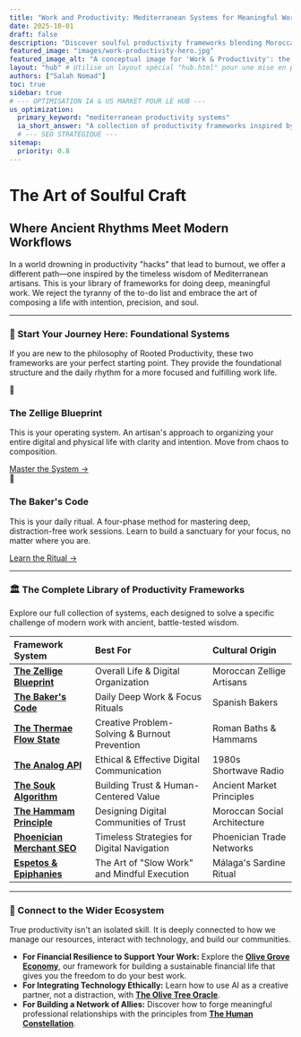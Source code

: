 ```yaml
---
title: "Work and Productivity: Mediterranean Systems for Meaningful Work"
date: 2025-10-01
draft: false
description: "Discover soulful productivity frameworks blending Moroccan artisan wisdom with modern digital work. Start with the Zellige Blueprint for intentional, sustainable work systems."
featured_image: "images/work-productivity-hero.jpg"
featured_image_alt: "A conceptual image for 'Work & Productivity': the weathered hands of an artisan carving a zellige tile that seamlessly transforms into a perfectly organized digital interface."
layout: "hub" # Utilise un layout spécial "hub.html" pour une mise en page riche
authors: ["Salah Nomad"]
toc: true
sidebar: true
# --- OPTIMISATION IA & US MARKET POUR LE HUB ---
us_optimization:
  primary_keyword: "mediterranean productivity systems"
  ia_short_answer: "A collection of productivity frameworks inspired by Mediterranean wisdom, focusing on intentional work, deep focus, and sustainable performance. Key systems include the Zellige Blueprint and the Baker's Code."
  # --- SEO STRATÉGIQUE ---
sitemap:
  priority: 0.8
---
```


# The Art of Soulful Craft
## Where Ancient Rhythms Meet Modern Workflows

In a world drowning in productivity "hacks" that lead to burnout, we offer a different path—one inspired by the timeless wisdom of Mediterranean artisans. This is your library of frameworks for doing deep, meaningful work. We reject the tyranny of the to-do list and embrace the art of composing a life with intention, precision, and soul.

---

### 🧭 Start Your Journey Here: Foundational Systems

If you are new to the philosophy of Rooted Productivity, these two frameworks are your perfect starting point. They provide the foundational structure and the daily rhythm for a more focused and fulfilling work life.

<div class="framework-grid-highlight">
  <div class="framework-card-highlight">
    <div class="card-icon">🧩</div>
    <h3>The Zellige Blueprint</h3>
    <p>This is your operating system. An artisan's approach to organizing your entire digital and physical life with clarity and intention. Move from chaos to composition.</p>
    <a href="/work-productivity/zellige-blueprint/" class="btn-primary">Master the System &rarr;</a>
  </div>
  <div class="framework-card-highlight">
    <div class="card-icon">🥖</div>
    <h3>The Baker's Code</h3>
    <p>This is your daily ritual. A four-phase method for mastering deep, distraction-free work sessions. Learn to build a sanctuary for your focus, no matter where you are.</p>
    <a href="/work-productivity/bakers-code/" class="btn-secondary">Learn the Ritual &rarr;</a>
  </div>
</div>

---

### 🏛️ The Complete Library of Productivity Frameworks

Explore our full collection of systems, each designed to solve a specific challenge of modern work with ancient, battle-tested wisdom.

| Framework System &nbsp; &nbsp; &nbsp; &nbsp; &nbsp; &nbsp; &nbsp; &nbsp; | Best For | Cultural Origin |
|:---|:---|:---|
| **[The Zellige Blueprint](/work-productivity/zellige-blueprint/)** | Overall Life & Digital Organization | Moroccan Zellige Artisans |
| **[The Baker's Code](/work-productivity/bakers-code/)** | Daily Deep Work & Focus Rituals | Spanish Bakers |
| **[The Thermae Flow State](/work-productivity/thermae-flow-state-deep-work/)** | Creative Problem-Solving & Burnout Prevention | Roman Baths & Hammams |
| **[The Analog API](/work-productivity/analog-api-communication/)** | Ethical & Effective Digital Communication | 1980s Shortwave Radio |
| **[The Souk Algorithm](/work-productivity/souk-algorithm/)** | Building Trust & Human-Centered Value | Ancient Market Principles |
| **[The Hammam Principle](/work-productivity/hammam-principle-community/)** | Designing Digital Communities of Trust | Moroccan Social Architecture |
| **[Phoenician Merchant SEO](/work-productivity/phoenician-merchant-seo/)** | Timeless Strategies for Digital Navigation | Phoenician Trade Networks |
| **[Espetos & Epiphanies](/work-productivity/espetos-epiphanies/)** | The Art of "Slow Work" and Mindful Execution | Málaga's Sardine Ritual |

---

### 🔗 Connect to the Wider Ecosystem

True productivity isn't an isolated skill. It is deeply connected to how we manage our resources, interact with technology, and build our communities.

- **For Financial Resilience to Support Your Work:** Explore the **[Olive Grove Economy](/money-freedom/olive-grove-economy/)**, our framework for building a sustainable financial life that gives you the freedom to do your best work.
- **For Integrating Technology Ethically:** Learn how to use AI as a creative partner, not a distraction, with **[The Olive Tree Oracle](/ai-future/olive-tree-oracle/)**.
- **For Building a Network of Allies:** Discover how to forge meaningful professional relationships with the principles from **[The Human Constellation](/stories-wisdom/human-constellation/)**.